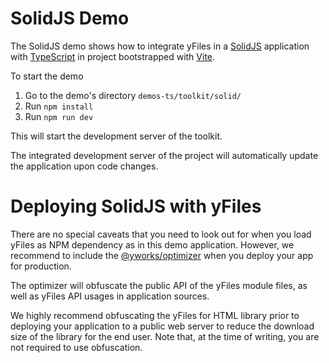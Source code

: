 <!--
 //////////////////////////////////////////////////////////////////////////////
 // @license
 // This file is part of yFiles for HTML 2.6.0.3.
 // Use is subject to license terms.
 //
 // Copyright (c) 2000-2024 by yWorks GmbH, Vor dem Kreuzberg 28,
 // 72070 Tuebingen, Germany. All rights reserved.
 //
 //////////////////////////////////////////////////////////////////////////////
-->
# SolidJS Demo

The SolidJS demo shows how to integrate yFiles in a [SolidJS](https://www.solidjs.com/) application with [TypeScript](https://www.typescriptlang.org/) in project bootstrapped with [Vite](https://vitejs.dev/).

To start the demo

1.  Go to the demo's directory `demos-ts/toolkit/solid/`
2.  Run `npm install`
3.  Run `npm run dev`

This will start the development server of the toolkit.

The integrated development server of the project will automatically update the application upon code changes.

# Deploying SolidJS with yFiles

There are no special caveats that you need to look out for when you load yFiles as NPM dependency as in this demo application. However, we recommend to include the [@yworks/optimizer](https://www.npmjs.com/package/@yworks/optimizer) when you deploy your app for production.

The optimizer will obfuscate the public API of the yFiles module files, as well as yFiles API usages in application sources.

We highly recommend obfuscating the yFiles for HTML library prior to deploying your application to a public web server to reduce the download size of the library for the end user. Note that, at the time of writing, you are not required to use obfuscation.
